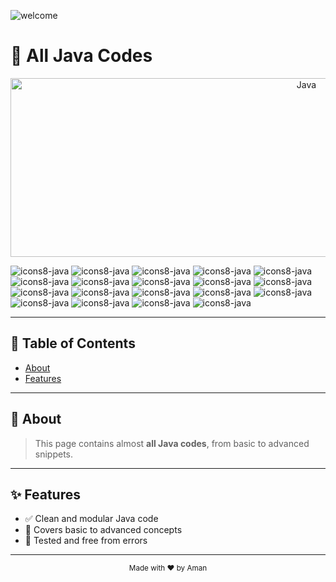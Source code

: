 ![welcome](https://github.com/user-attachments/assets/069c83c1-964d-4b32-96f5-ef0cbdd05380)

# 🚀 All Java Codes

<p align="center">
  <img width="931" height="286" alt="Java" src="https://github.com/user-attachments/assets/522d9d79-037a-4e80-aba4-cffa401859e9" />
</p>

![icons8-java](https://github.com/user-attachments/assets/23d2ba8a-76a6-48fe-b182-0c9d4bc3e0cb)
![icons8-java](https://github.com/user-attachments/assets/368ba6da-5fc3-49fb-a768-fd0792e9e099)
![icons8-java](https://github.com/user-attachments/assets/5b9d66a4-1663-436c-8e6c-ce98625e0a43)
![icons8-java](https://github.com/user-attachments/assets/487a4993-5f14-4f81-be5b-0957985e8fe2)
![icons8-java](https://github.com/user-attachments/assets/9376eea9-2b1f-4133-bd7d-0b36207b7e36)
![icons8-java](https://github.com/user-attachments/assets/f03ca225-7c0b-4ac7-a23e-093e7de1d71a)
![icons8-java](https://github.com/user-attachments/assets/efe82cf7-b827-4479-9615-9f64901028a9)
![icons8-java](https://github.com/user-attachments/assets/8d073ea8-6139-4b40-8b6a-64280cd9f60a)
![icons8-java](https://github.com/user-attachments/assets/2236227c-8b03-4351-b635-78030979b452)
![icons8-java](https://github.com/user-attachments/assets/537205a3-5494-444a-90d3-1e80fb4c95c6)
![icons8-java](https://github.com/user-attachments/assets/2e07e4db-4ec8-4fca-9790-00af1ebd0bf1)
![icons8-java](https://github.com/user-attachments/assets/a578deb7-0ae9-46ed-bc98-a2b4e729de19)
![icons8-java](https://github.com/user-attachments/assets/9da53fc7-8542-4c06-94fe-17ed87e83e86)
![icons8-java](https://github.com/user-attachments/assets/71cc4de0-62b3-4967-b5a6-1b461fe07217)
![icons8-java](https://github.com/user-attachments/assets/236cbbf4-c70d-41d8-b070-406da2ef0fc9)
![icons8-java](https://github.com/user-attachments/assets/eef4ccf6-6307-4f5b-8459-46caee2974ad)
![icons8-java](https://github.com/user-attachments/assets/bb377eb1-e514-4d9d-a1e6-885d254f3f0c)
![icons8-java](https://github.com/user-attachments/assets/8639c38d-ce86-4ad0-8750-14bb340f6067)
![icons8-java](https://github.com/user-attachments/assets/e2bc8b52-cdc0-42e4-99f6-c2ad954a168c)


---

## 📑 Table of Contents
- [About](#about)
- [Features](#features)

---

## 📖 About

> This page contains almost **all Java codes**, from basic to advanced snippets.

---

## ✨ Features

- ✅ Clean and modular Java code  
- 🚀 Covers basic to advanced concepts  
- 🔧 Tested and free from errors  

---

<p align="center">
  <sub>Made with ❤️ by Aman</sub>
</p>
